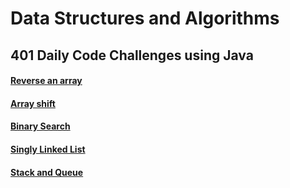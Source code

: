 # Data Structures and Algorithms

## 401 Daily Code Challenges using Java
#### [Reverse an array](https://github.com/joriefernandez/data-structures-and-algorithms/tree/master/code-challenges/ReverseArray/src)
#### [Array shift](https://github.com/joriefernandez/data-structures-and-algorithms/tree/master/challenges-401/ArrayShift)
#### [Binary Search](https://github.com/joriefernandez/data-structures-and-algorithms/tree/master/challenges-401/binarySearch)
#### [Singly Linked List](https://github.com/joriefernandez/data-structures-and-algorithms/tree/master/challenges-401/linkedlist)
#### [Stack and Queue](https://github.com/joriefernandez/data-structures-and-algorithms/tree/master/challenges-401/linkedlist)



